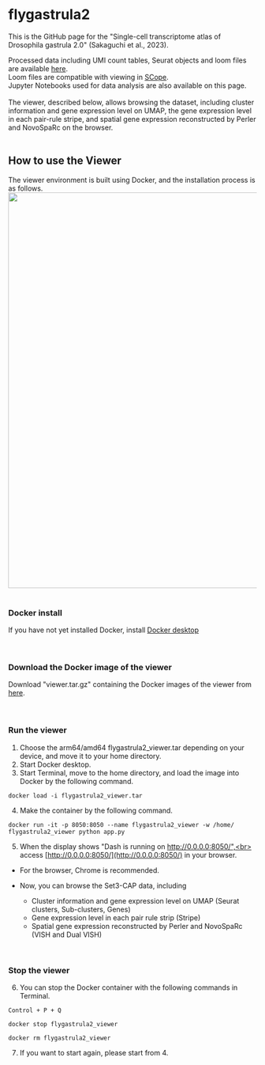 # flygastrula2
This is the GitHub page for the "Single-cell transcriptome atlas of Drosophila gastrula 2.0" (Sakaguchi et al., 2023).

Processed data including UMI count tables, Seurat objects and loom files are available [here](http://dx.doi.org/10.17632/k8g638cmxv.1).<br>
Loom files are compatible with viewing in [SCope](https://scope.aertslab.org).<br>
Jupyter Notebooks used for data analysis are also available on this page.<br>
<br>
The viewer, described below, allows browsing the dataset, including cluster information and gene expression level on UMAP, the gene expression level in each pair-rule stripe, and spatial gene expression reconstructed by Perler and NovoSpaRc on the browser.
<br>
<br>

## How to use the Viewer
The viewer environment is built using Docker, and the installation process is as follows.
<img src="./sample_movie_20230306_trimmed.gif" width = 800>
<br>
<br>

### Docker install

If you have not yet installed Docker, install [Docker desktop](https://docs.docker.com/engine/install/)<br>
<br>
<br>

### Download the Docker image of the viewer 

Download "viewer.tar.gz" containing the Docker images of the viewer from [here](http://dx.doi.org/10.17632/k8g638cmxv.1).<br>
<br>
<br>

### Run the viewer

1. Choose the arm64/amd64 flygastrula2_viewer.tar depending on your device, and move it to your home directory.<br>
2. Start Docker desktop.<br>
3. Start Terminal, move to the home directory, and load the image into Docker by the following command.<br>
```
docker load -i flygastrula2_viewer.tar
```

4. Make the container by the following command.<br>
```
docker run -it -p 8050:8050 --name flygastrula2_viewer -w /home/ flygastrula2_viewer python app.py
```

5. When the display shows "Dash is running on http://0.0.0.0:8050/",<br>
   access [http://0.0.0.0:8050/](http://0.0.0.0:8050/) in your browser.<br>

  - For the browser, Chrome is recommended. 

  - Now, you can browse the Set3-CAP data, including
    - Cluster information and gene expression level on UMAP (Seurat clusters, Sub-clusters, Genes)
    - Gene expression level in each pair rule strip (Stripe)
    - Spatial gene expression reconstructed by Perler and NovoSpaRc (VISH and Dual VISH)
<br>

### Stop the viewer
6. You can stop the Docker container with the following commands in Terminal.
```
Control + P + Q
```

```
docker stop flygastrula2_viewer
```

```
docker rm flygastrula2_viewer
```

7. If you want to start again, please start from 4.
